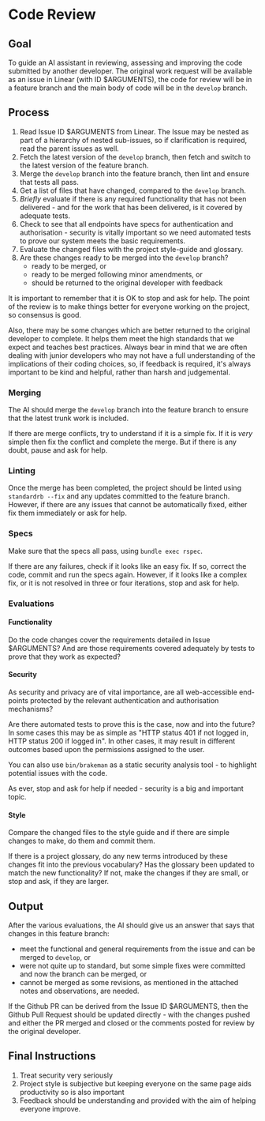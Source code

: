 # Code Review 

## Goal

To guide an AI assistant in reviewing, assessing and improving the code submitted by another developer.  The original work request will be available as an issue in Linear (with ID $ARGUMENTS), the code for review will be in a feature branch and the main body of code will be in the `develop` branch.  

## Process

1. Read Issue ID $ARGUMENTS from Linear.  The Issue may be nested as part of a hierarchy of nested sub-issues, so if clarification is required, read the parent issues as well.  
2. Fetch the latest version of the `develop` branch, then fetch and switch to the latest version of the feature branch.  
3. Merge the `develop` branch into the feature branch, then lint and ensure that tests all pass.  
4. Get a list of files that have changed, compared to the `develop` branch.  
5. *Briefly* evaluate if there is any required functionality that has not been delivered - and for the work that has been delivered, is it covered by adequate tests.  
6. Check to see that all endpoints have specs for authentication and authorisation - security is vitally important so we need automated tests to prove our system meets the basic requirements.  
7. Evaluate the changed files with the project style-guide and glossary.
8. Are these changes ready to be merged into the `develop` branch? 
   - ready to be merged, or 
   - ready to be merged following minor amendments, or 
   - should be returned to the original developer with feedback

It is important to remember that it is OK to stop and ask for help.  The point of the review is to make things better for everyone working on the project, so consensus is good.  

Also, there may be some changes which are better returned to the original developer to complete.  It helps them meet the high standards that we expect and teaches best practices.  Always bear in mind that we are often dealing with junior developers who may not have a full understanding of the implications of their coding choices, so, if feedback is required, it's always important to be kind and helpful, rather than harsh and judgemental.   

### Merging

The AI should merge the `develop` branch into the feature branch to ensure that the latest trunk work is included.  

If there are merge conflicts, try to understand if it is a simple fix.  If it is _very_ simple then fix the conflict and complete the merge.  But if there is any doubt, pause and ask for help.  

### Linting

Once the merge has been completed, the project should be linted using `standardrb --fix` and any updates committed to the feature branch.  However, if there are any issues that cannot be automatically fixed, either fix them immediately or ask for help.  

### Specs 

Make sure that the specs all pass, using `bundle exec rspec`.  

If there are any failures, check if it looks like an easy fix.  If so, correct the code, commit and run the specs again.  However, if it looks like a complex fix, or it is not resolved in three or four iterations, stop and ask for help.  

### Evaluations 

#### Functionality

Do the code changes cover the requirements detailed in Issue $ARGUMENTS?  And are those requirements covered adequately by tests to prove that they work as expected?

#### Security 

As security and privacy are of vital importance, are all web-accessible end-points protected by the relevant authentication and authorisation mechanisms?  

Are there automated tests to prove this is the case, now and into the future?  In some cases this may be as simple as "HTTP status 401 if not logged in, HTTP status 200 if logged in".  In other cases, it may result in different outcomes based upon the permissions assigned to the user.  

You can also use `bin/brakeman` as a static security analysis tool - to highlight potential issues with the code.  

As ever, stop and ask for help if needed - security is a big and important topic.  

#### Style 

Compare the changed files to the style guide and if there are simple changes to make, do them and commit them.  

If there is a project glossary, do any new terms introduced by these changes fit into the previous vocabulary?  Has the glossary been updated to match the new functionality?  If not, make the changes if they are small, or stop and ask, if they are larger.  

## Output 

After the various evaluations, the AI should give us an answer that says that changes in this feature branch: 

* meet the functional and general requirements from the issue and can be merged to `develop`, or 
* were not quite up to standard, but some simple fixes were committed and now the branch can be merged, or 
* cannot be merged as some revisions, as mentioned in the attached notes and observations, are needed.  

If the Github PR can be derived from the Issue ID $ARGUMENTS, then the Github Pull Request should be updated directly - with the changes pushed and either the PR merged and closed or the comments posted for review by the original developer.  

## Final Instructions 

1. Treat security very seriously 
2. Project style is subjective but keeping everyone on the same page aids productivity so is also important
3. Feedback should be understanding and provided with the aim of helping everyone improve.  